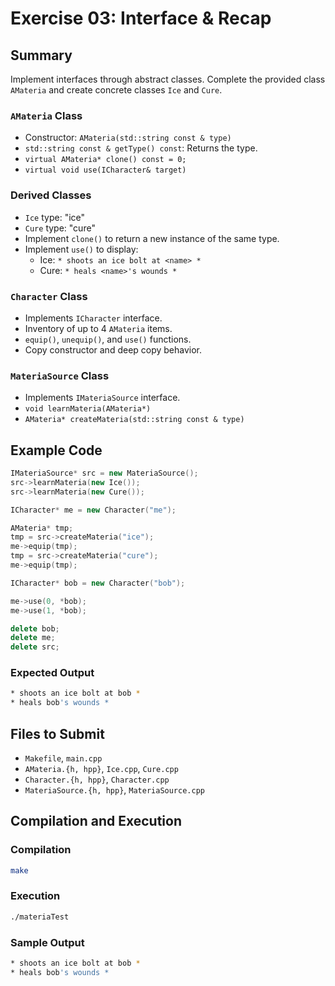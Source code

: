# Exercise 03: Interface & Recap

## Summary
Implement interfaces through abstract classes. Complete the provided class `AMateria` and create concrete classes `Ice` and `Cure`.

### `AMateria` Class
- Constructor: `AMateria(std::string const & type)`
- `std::string const & getType() const`: Returns the type.
- `virtual AMateria* clone() const = 0;`
- `virtual void use(ICharacter& target)`

### Derived Classes
- `Ice` type: "ice"
- `Cure` type: "cure"
- Implement `clone()` to return a new instance of the same type.
- Implement `use()` to display:
  - Ice: `* shoots an ice bolt at <name> *`
  - Cure: `* heals <name>'s wounds *`

### `Character` Class
- Implements `ICharacter` interface.
- Inventory of up to 4 `AMateria` items.
- `equip()`, `unequip()`, and `use()` functions.
- Copy constructor and deep copy behavior.

### `MateriaSource` Class
- Implements `IMateriaSource` interface.
- `void learnMateria(AMateria*)`
- `AMateria* createMateria(std::string const & type)`

## Example Code
```cpp
IMateriaSource* src = new MateriaSource();
src->learnMateria(new Ice());
src->learnMateria(new Cure());

ICharacter* me = new Character("me");

AMateria* tmp;
tmp = src->createMateria("ice");
me->equip(tmp);
tmp = src->createMateria("cure");
me->equip(tmp);

ICharacter* bob = new Character("bob");

me->use(0, *bob);
me->use(1, *bob);

delete bob;
delete me;
delete src;
```

### Expected Output
```bash
* shoots an ice bolt at bob *
* heals bob's wounds *
```

## Files to Submit
- `Makefile`, `main.cpp`
- `AMateria.{h, hpp}`, `Ice.cpp`, `Cure.cpp`
- `Character.{h, hpp}`, `Character.cpp`
- `MateriaSource.{h, hpp}`, `MateriaSource.cpp`

## Compilation and Execution

### Compilation
```bash
make
```

### Execution
```bash
./materiaTest
```

### Sample Output
```bash
* shoots an ice bolt at bob *
* heals bob's wounds *
```

